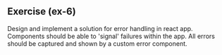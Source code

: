 ## Exercise (ex-6)

Design and implement a solution for error handling in react app. Components should be able to 'signal' failures within the app. All errors should be captured and shown by a custom error component.
